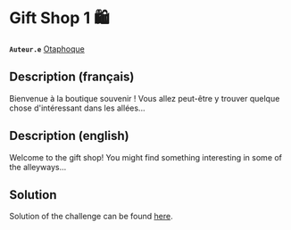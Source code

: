 # Gift Shop 1 🛍️

**`Auteur.e`** [Otaphoque](https://github.com/Otaphoque)

## Description (français)

Bienvenue à la boutique souvenir ! Vous allez peut-être y trouver quelque chose d'intéressant dans les allées...

## Description (english)

Welcome to the gift shop! You might find something interesting in some of the alleyways...

## Solution

Solution of the challenge can be found [here](solution/).
